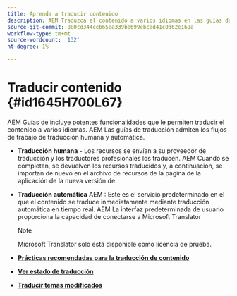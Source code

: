 ```yaml
---
title: Aprenda a traducir contenido
description: AEM Traduzca el contenido a varios idiomas en las guías de la. Obtenga información acerca de los flujos de trabajo de traducción humana y automática.
source-git-commit: 880cd344ceb65ea339be699ebcad41c0d62e168a
workflow-type: tm+mt
source-wordcount: '132'
ht-degree: 1%

---
```


# Traducir contenido {#id1645H700L67}

AEM Guías de incluye potentes funcionalidades que le permiten traducir el contenido a varios idiomas. AEM Las guías de traducción admiten los flujos de trabajo de traducción humana y automática.

- **Traducción humana** - Los recursos se envían a su proveedor de traducción y los traductores profesionales los traducen. AEM Cuando se completan, se devuelven los recursos traducidos y, a continuación, se importan de nuevo en el archivo de recursos de la página de la aplicación de la nueva versión de.

- **Traducción automática** AEM : Este es el servicio predeterminado en el que el contenido se traduce inmediatamente mediante traducción automática en tiempo real. AEM La interfaz predeterminada de usuario proporciona la capacidad de conectarse a Microsoft Translator

  >[!NOTE]
  >
  > Microsoft Translator solo está disponible como licencia de prueba.


- **[Prácticas recomendadas para la traducción de contenido](translation-first-time.md)**

- **[Ver estado de traducción](translation-view-trans-state-6234.md)**

- **[Traducir temas modificados](translation-modified-topics-6234.md)**
